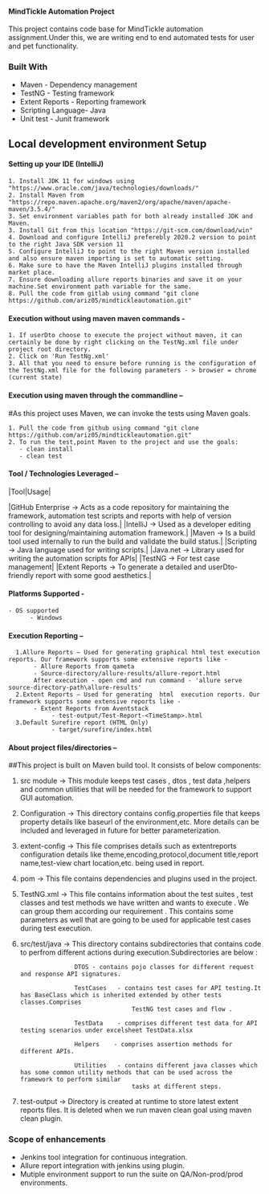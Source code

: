 #### MindTickle Automation Project

This project contains code base for MindTickle automation assignment.Under this, we are writing end to end automated tests for user and pet functionality.


### **Built With**

* Maven - Dependency management
* TestNG - Testing framework
* Extent Reports - Reporting framework
* Scripting Language- Java
* Unit test - Junit framework


## Local development environment Setup

#### **Setting up your IDE (IntelliJ)**
    1. Install JDK 11 for windows using "https://www.oracle.com/java/technologies/downloads/"
    2. Install Maven from "https://repo.maven.apache.org/maven2/org/apache/maven/apache-maven/3.5.4/"
    3. Set environment variables path for both already installed JDK and Maven. 
    3. Install Git from this location "https://git-scm.com/download/win"
    4. Download and configure IntelliJ preferebly 2020.2 version to point to the right Java SDK version 11
    5. Configure IntelliJ to point to the right Maven version installed and also ensure maven importing is set to automatic setting.
    6. Make sure to have the Maven IntelliJ plugins installed through market place.
    7. Ensure downloading allure reports binaries and save it on your machine.Set environment path variable for the same. 
    8. Pull the code from gitlab using command "git clone https://github.com/ariz05/mindtickleautomation.git"
              
                

#### **Execution without using maven maven commands -**
    1. If userDto choose to execute the project without maven, it can certainly be done by right clicking on the TestNg.xml file under project root directory. 
    2. Click on 'Run TestNg.xml'
    3. All that you need to ensure before running is the configuration of the TestNg.xml file for the following parameters - > browser = chrome (current state) 



#### **Execution using maven through the commandline –**

#As this project uses Maven, we can invoke the tests using Maven goals.

    1. Pull the code from github using command "git clone https://github.com/ariz05/mindtickleautomation.git"
    2. To run the test,point Maven to the project and use the goals:
	   - clean install 
       - clean test



#### **Tool / Technologies Leveraged –**

|Tool|Usage|

|GitHub Enterprise -> Acts as a code repository for maintaining the framework, automation test scripts and reports with help of version  controlling to avoid any data loss.|
|IntelliJ          -> Used as a developer editing tool for designing/maintaining automation framework.|
|Maven             -> Is a build tool used internally to run the build and validate the build status.|
|Scripting         -> Java language used for writing scripts.|
|Java.net          -> Library used for writing the automation scripts for APIs|
|TestNG            -> For test case management|
|Extent Reports    -> To generate a detailed and userDto-friendly report with some good aesthetics.|




#### **Platforms Supported -**

	- OS supported
	      - Windows

#### **Execution Reporting –**
      1.Allure Reports – Used for generating graphical html test execution reports. Our framework supports some extensive reports like -  
           - Allure Reports from qameta
           - Source-directory/allure-results/allure-report.html
           After execution - open cmd and run command - 'allure serve source-directory-path\allure-results'
      2.Extent Reports – Used for generating  html  execution reports. Our framework supports some extensive reports like -  
           - Extent Reports from Aventstack
                - test-output/Test-Report-<TimeStamp>.html
      3.Default Surefire report (HTML Only)
                - target/surefire/index.html	
       
		 

#### **About project files/directories –**

##This project is built on Maven build tool. It consists of below components:

1. src module    ->   This module keeps test cases , dtos , test data ,helpers and common utilities that will be needed for the framework
 		             to support GUI automation.

2. Configuration ->   This directory contains config.properties file that keeps property details like baseurl of the environment,etc.
		             More details can be included and leveraged in future for better parameterization.
		     
3. extent-config ->   This file comprises details such as extentreports configuration details like theme,encoding,protocol,document title,report name,test-view chart 
		             location,etc. being used in report.

4. pom           ->   This file contains dependencies and plugins used in the project.

5. TestNG.xml    ->   This file contains information about the test suites , test classes and test methods we have written and wants to execute . We can group them according 
		             our requirement . This contains some parameters as well that are going to be used for applicable test cases during test execution. 

6. src/test/java ->   This directory contains subdirectories that contains code to perfrom different actions during execution.Subdirectories are below :
 
                      DTOS - contains pojo classes for different request and response API signatures.

		              TestCases   - contains test cases for API testing.It has BaseClass which is inherited extended by other tests classes.Comprises
                                      TestNG test cases and flow .  

                      TestData    - comprises different test data for API testing scenarios under excelsheet TestData.xlsx
                      
                      Helpers    - comprises assertion methods for different APIs.

		              Utilities   - contains different java classes which has some common utility methods that can be used across the framework to perform similar 
                                      tasks at different steps.

7. test-output   ->    Directory is created at runtime to store latest extent reports files. It is deleted when we run maven clean goal using maven clean plugin. 


 
### Scope of enhancements

* Jenkins tool integration for continuous integration.
* Allure report integration with jenkins using plugin.
* Mutiple environment support to run the suite on QA/Non-prod/prod environments.   		 
           
